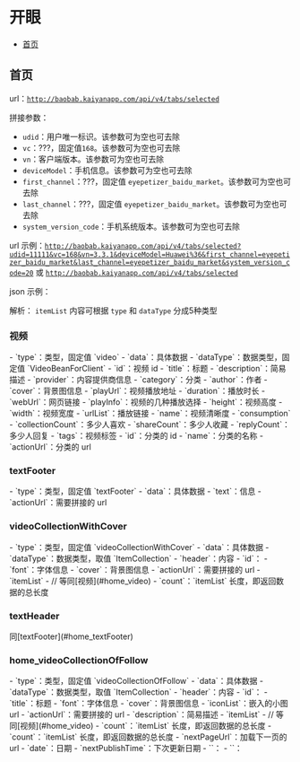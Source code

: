 # 开眼 #

- [首页](#home)

<h2 id="home">首页</h2>

url：[`http://baobab.kaiyanapp.com/api/v4/tabs/selected`](http://baobab.kaiyanapp.com/api/v4/tabs/selected)

拼接参数：

- `udid`：用户唯一标识。该参数可为空也可去除
- `vc`：???，固定值`168`。该参数可为空也可去除
- `vn`：客户端版本。该参数可为空也可去除
- `deviceModel`：手机信息。该参数可为空也可去除
- `first_channel`：???，固定值 `eyepetizer_baidu_market`。该参数可为空也可去除
- `last_channel`：???，固定值 `eyepetizer_baidu_market`。该参数可为空也可去除
- `system_version_code`：手机系统版本。该参数可为空也可去除

url 示例：[`http://baobab.kaiyanapp.com/api/v4/tabs/selected?udid=11111&vc=168&vn=3.3.1&deviceModel=Huawei%36&first_channel=eyepetizer_baidu_market&last_channel=eyepetizer_baidu_market&system_version_code=20`](http://baobab.kaiyanapp.com/api/v4/tabs/selected?udid=11111&vc=168&vn=3.3.1&deviceModel=Huawei%36&first_channel=eyepetizer_baidu_market&last_channel=eyepetizer_baidu_market&system_version_code=20) 或 [`http://baobab.kaiyanapp.com/api/v4/tabs/selected`](http://baobab.kaiyanapp.com/api/v4/tabs/selected)

json 示例：


解析：
`itemList` 内容可根据 `type` 和 `dataType` 分成5种类型

<h3 id="home_video">视频</h3>
- `type`：类型，固定值 `video`
- `data`：具体数据
	- `dataType`：数据类型，固定值 `VideoBeanForClient`
	- `id`：视频 id
	- `title`：标题
	- `description`：简易描述
	- `provider`：内容提供商信息
	- `category`：分类
	- `author`：作者
	- `cover`：背景图信息
	- `playUrl`：视频播放地址
	- `duration`：播放时长
	- `webUrl`：网页链接
	- `playInfo`：视频的几种播放选择
		- `height`：视频高度
		- `width`：视频宽度
		- `urlList`：播放链接
		- `name`：视频清晰度
	- `consumption`
		- `collectionCount`：多少人喜欢
		- `shareCount`：多少人收藏
		- `replyCount`：多少人回复
	- `tags`：视频标签
		- `id`：分类的 id
		- `name`：分类的名称
		- `actionUrl`：分类的 url

<h3 id="home_textFooter">textFooter</h3>
- `type`：类型，固定值 `textFooter`
- `data`：具体数据
	- `text`：信息
	- `actionUrl`：需要拼接的 url

<h3 id="home_videoCollectionWithCover">videoCollectionWithCover</h3>
- `type`：类型，固定值 `videoCollectionWithCover`
- `data`：具体数据
	- `dataType`：数据类型，取值 `ItemCollection`
	- `header`：内容
		- `id`：
		- `font`：字体信息
		- `cover`：背景图信息
		- `actionUrl`：需要拼接的 url
	- `itemList`
		- // 等同[视频](#home_video)
	- `count`：`itemList` 长度，即返回数据的总长度

<h3 id="home_textHeader">textHeader</h3>
同[textFooter](#home_textFooter)

<h3 id="home_videoCollectionOfFollow">home_videoCollectionOfFollow</h3>
- `type`：类型，固定值 `videoCollectionOfFollow`
- `data`：具体数据
	- `dataType`：数据类型，取值 `ItemCollection`
		- `header`：内容
			- `id`：
			- `title`：标题
			- `font`：字体信息
			- `cover`：背景图信息
			- `iconList`：嵌入的小图 url
			- `actionUrl`：需要拼接的 url
			- `description`：简易描述
		- `itemList`
			- // 等同[视频](#home_video)
		- `count`：`itemList` 长度，即返回数据的总长度
- `count`：`itemList` 长度，即返回数据的总长度
- `nextPageUrl`：加载下一页的 url
- `date`：日期
- `nextPublishTime`：下次更新日期
- ``：
- ``：
